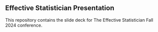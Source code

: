 ## Effective Statistician Presentation

This repository contains the slide deck for The Effective Statistician Fall 2024 conference.

